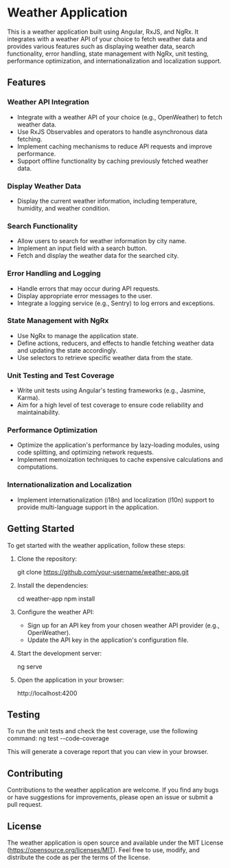 # Weather Application

This is a weather application built using Angular, RxJS, and NgRx. It integrates with a weather API of your choice to fetch weather data and provides various features such as displaying weather data, search functionality, error handling, state management with NgRx, unit testing, performance optimization, and internationalization and localization support.

## Features

### Weather API Integration

- Integrate with a weather API of your choice (e.g., OpenWeather) to fetch weather data.
- Use RxJS Observables and operators to handle asynchronous data fetching.
- Implement caching mechanisms to reduce API requests and improve performance.
- Support offline functionality by caching previously fetched weather data.

### Display Weather Data

- Display the current weather information, including temperature, humidity, and weather condition.

### Search Functionality

- Allow users to search for weather information by city name.
- Implement an input field with a search button.
- Fetch and display the weather data for the searched city.

### Error Handling and Logging

- Handle errors that may occur during API requests.
- Display appropriate error messages to the user.
- Integrate a logging service (e.g., Sentry) to log errors and exceptions.

### State Management with NgRx

- Use NgRx to manage the application state.
- Define actions, reducers, and effects to handle fetching weather data and updating the state accordingly.
- Use selectors to retrieve specific weather data from the state.

### Unit Testing and Test Coverage

- Write unit tests using Angular's testing frameworks (e.g., Jasmine, Karma).
- Aim for a high level of test coverage to ensure code reliability and maintainability.

### Performance Optimization

- Optimize the application's performance by lazy-loading modules, using code splitting, and optimizing network requests.
- Implement memoization techniques to cache expensive calculations and computations.

### Internationalization and Localization

- Implement internationalization (i18n) and localization (l10n) support to provide multi-language support in the application.

## Getting Started

To get started with the weather application, follow these steps:

1. Clone the repository:
   
   git clone https://github.com/your-username/weather-app.git
   

2. Install the dependencies:
   
   cd weather-app
   npm install
   

3. Configure the weather API:
   - Sign up for an API key from your chosen weather API provider (e.g., OpenWeather).
   - Update the API key in the application's configuration file.

4. Start the development server:
   
   ng serve
   

5. Open the application in your browser:
   
   http://localhost:4200
   

## Testing

To run the unit tests and check the test coverage, use the following command:
ng test --code-coverage


This will generate a coverage report that you can view in your browser.

## Contributing

Contributions to the weather application are welcome. If you find any bugs or have suggestions for improvements, please open an issue or submit a pull request.

## License

The weather application is open source and available under the MIT License (https://opensource.org/licenses/MIT). Feel free to use, modify, and distribute the code as per the terms of the license.
